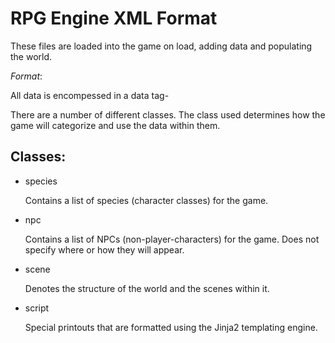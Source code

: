 # RPG Engine XML Format

These files are loaded into the game on load, adding data and populating the world.

*Format*:

All data is encompessed in a data tag-

<data class = "[CLASS]">
</data>

There are a number of different classes. The class used determines how the game will categorize and use the data within them.

## Classes:
+ species

	Contains a list of species (character classes) for the game.

+ npc

	Contains a list of NPCs (non-player-characters) for the game. Does not specify where or how they will appear.

+ scene

	Denotes the structure of the world and the scenes within it.

+ script

	Special printouts that are formatted using the Jinja2 templating engine.

